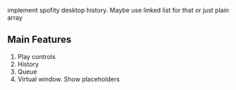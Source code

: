 implement spofity desktop history. Maybe use linked list for that or just plain array

## Main Features

1. Play controls
2. History
3. Queue
4. Virtual window. Show placeholders
